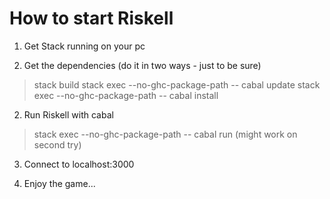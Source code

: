 # How to start Riskell #

1) Get Stack running on your pc

2) Get the dependencies (do it in two ways - just to be sure)
> stack build
> stack exec --no-ghc-package-path -- cabal update
> stack exec --no-ghc-package-path -- cabal install

2) Run Riskell with cabal
> stack exec --no-ghc-package-path -- cabal run (might work on second try)

3) Connect to localhost:3000

4) Enjoy the game...
